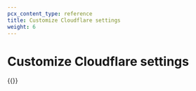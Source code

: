 ```yaml
---
pcx_content_type: reference
title: Customize Cloudflare settings
weight: 6
---
```


# Customize Cloudflare settings

{{<render file="_cloudflare-settings.md">}}
